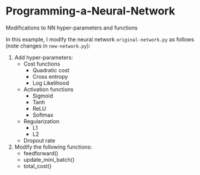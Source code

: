 # Programming-a-Neural-Network
Modifications to NN hyper-parameters and functions

In this example, I modify the neural network `original-network.py` as follows (note changes in `new-network.py`):

1. Add hyper-parameters:
   + Cost functions
      - Quadratic cost
      - Cross entropy
      - Log Likelihood
   + Activation functions
      - Sigmoid
      - Tanh
      - ReLU
      - Softmax
   + Regularization
      - L1
      - L2
   + Dropout rate
2. Modify the following functions:
   + feedforward()
   + update_mini_batch()
   + total_cost()
  
  
  
